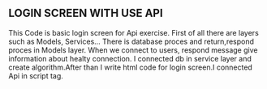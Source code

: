 ## LOGIN SCREEN WITH USE API

This Code is basic login screen for Api exercise.
First of all there are layers such as Models, Services...
There is database proces and return,respond proces in Models layer.
When we connect to users, respond message give information about healty connection.
I connected db in service layer and create algorithm.After than I write html code for login screen.I connected Api in script tag.
